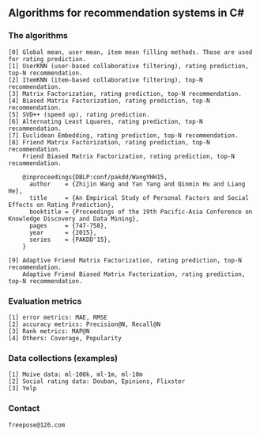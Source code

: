 ## Algorithms for recommendation systems in C#

### The algorithms
	[0] Global mean, user mean, item mean filling methods. Those are used for rating prediction.
	[1] UserKNN (user-based collaborative filtering), rating prediction, top-N recommendation.
	[2] ItemKNN (item-based collaborative filtering), top-N recommendation.
	[3] Matrix Factorization, rating prediction, top-N recommendation.
	[4] Biased Matrix Factorization, rating prediction, top-N recommendation.
	[5] SVD++ (speed up), rating prediction.
	[6] Alternating Least Lquares, rating prediction, top-N recommendation.
	[7] Euclidean Embedding, rating prediction, top-N recommendation.
	[8] Friend Matrix Factorization, rating prediction, top-N recommendation.
	    Friend Biased Matrix Factorization, rating prediction, top-N recommendation.
		
	    @inproceedings{DBLP:conf/pakdd/WangYHH15,
	      author    = {Zhijin Wang and Yan Yang and Qinmin Hu and Liang He},
	      title     = {An Empirical Study of Personal Factors and Social Effects on Rating Prediction},
	      booktitle = {Proceedings of the 19th Pacific-Asia Conference on Knowledge Discovery and Data Mining},
	      pages     = {747-758},
	      year      = {2015},
	      series    = {PAKDD'15},
	    }
	    
	[9] Adaptive Friend Matrix Factorization, rating prediction, top-N recommendation.  
	    Adaptive Friend Biased Matrix Factorization, rating prediction, top-N recommendation.

### Evaluation metrics
	[1] error metrics: MAE, RMSE
	[2] accuracy metrics: Precision@N, Recall@N
	[3] Rank metrics: MAP@N
	[4] Others: Coverage, Popularity

### Data collections (examples)
	[1] Moive data: ml-100k, ml-1m, ml-10m
	[2] Social rating data: Douban, Epinions, Flixster
	[3] Yelp

### Contact
	freepose@126.com
